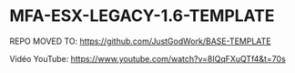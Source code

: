 # MFA-ESX-LEGACY-1.6-TEMPLATE
REPO MOVED TO: https://github.com/JustGodWork/BASE-TEMPLATE

Vidéo YouTube: https://www.youtube.com/watch?v=8IQqFXuQTf4&t=70s
